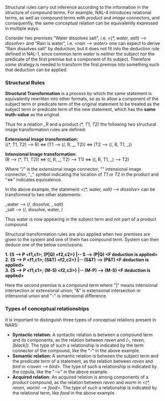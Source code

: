 Structural rules carry out inference according to the information in the structure of compound terms. For example, NAL-4 introduces relational terms, as well as compound terms with _product_ and _image_ connectors, and consequently, the same conceptual relation can be equivalently expressed in multiple ways.

Consider two premises "Water dissolves salt", i.e. _<(*, water, salt) --> dissolve>_ and "Rain is water", i.e. _<rain --> water>_ one can expect to derive "Rain dissolves salt" by deduction, but it does not fit into the deduction rule defined in NAL-1, since common term _water_ is neither the subject nor the predicate of the first premise but a component of its subject. Therefore some strategy is needed to transform the first premise into something such that deduction can be applied.

### Structural Rules

**Structural Transformation** is a process by which the same statement is equivalently rewritten into other formats, so as to allow a component of the subject term or predicate term of the original statement to be treated as the subject term or predicate term of the new statement, which has the **same truth-value** as the original. 

Thus for a relation _R and a product _(*, T1, T2)_ the following two structural image transformation rules are defined:

**Extensional Image transformation:**<br/>
((*, T1, T2) --> R) <=> (T1 --> (/, R, _, T2)) <=> (T2 --> (/, R, T1, _))

**Intensional Image transformation**:<br/>
(R --> (*, T1, T2)) <=> ((\, R, _, T2) --> T1) <=> ((\, R, T1, _) --> T2)

Where "/" is the extensional image connector, "\" intensional image connector, "\_" symbol indicating the location of _T1_ or _T2_ in the product and "<=>" indicates equivalence.

In the above example, the statement _<(*, water, salt) --> dissolve>_ can be transformed to two other statements:

_water --> (/, dissolve, _, salt)_ <br/>
_salt --> (/, dissolve, water, _)_

Thus water is now appearing in the subject term and not part of a product compound.

Structural transformation rules are also applied when two premises are given to the system and one of them has compound term. System can then deduce one of the below conclusions: <br/>

**1. {S --> P <f1,c1>; (P|Q) <f2,c2>} |-- S --> (P|Q) \<F deduction is applied> <br/> 
2. {S --> P <f1,c1>; (S&T) <f2,c2>} |-- (S&T) --> (P&T) \<F deduction is applied> <br/>
3. {S --> P <f1,c1>; (M-S) <f2,c3>} |-- (M-P) --> (M-S) \<F deduction is applied>** 

Here the second premise is a compound term where "|" means intensional intersection or extensional union; "&" is extensional intersection or intensional union and "-" is intensional difference.

### Types of conceptual relationships

It is important to distinguish three types of conceptual relations present in NARS:
* **Syntactic relation:** A syntactic relation is between a compound term and its components, as the relation between _raven_ and _(-, raven, [black])_. The type of such a relationship is indicated by the term connector of the compound, like the "-" in the above example.
* **Semantic relation:** A semantic relation is between the subject term and the predicate term of a statement, as the relation between _raven_ and _bird_ in _<raven --> bird>_. The type of such a relationship is indicated by the copula, like the "-->" in the above example.
* **Acquired relation:** An acquired relation is among components of a _product_ compound, as the relation between _raven_ and _worm_ in _<(*, raven, worm) --> food>_. The type of such a relationship is indicated by the relational term, like _food_ in the above example.




